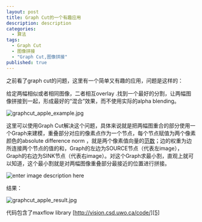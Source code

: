 ```yaml
---
layout: post
title: Graph Cut的一个有趣应用
description: description
categories: 
  - 算法
tags: 
  - Graph Cut
  - 图像拼接
  - "Graph Cut,图像拼接"
published: true
---
```



之前看了graph cut的问题，这里有一个简单又有趣的应用，问题是这样的：

给定两幅相似或者相同图像，二者相互overlay .找到一个最好的分割，让两幅图像拼接到一起，形成最好的“混合”效果，而不使用实际的alpha blending。

![graphcut_apple_example.jpg](/images/2014/graphcut_apple_example.jpg)

这里可以使用Graph Cut解决这个问题，具体来说就是把两幅图重合的部分使用一个Graph来建模，重叠部分对应的像素点作为一个节点，每个节点赋值为两个像素颜色的absolute difference norm ，就是两个像素值向量的[范数][2]；边的权重为边所连接两个节点的值的和，Graph的左边为SOURCE节点（代表左image），Graph的右边为SINK节点（代表右image）。对这个Graph求最小割，直观上就可以知道，这个最小割就是对两幅图像重叠部分最接近的位置进行拼接。

![enter image description here][3]


结果：

![graphcut_apple_result.jpg](/images/2014/graphcut_apple_result.jpg)

代码包含了maxflow library  [http://vision.csd.uwo.ca/code/][5] 


  
  [2]: http://zh.wikipedia.org/wiki/%E8%8C%83%E6%95%B0
  [3]: https://docs.google.com/drawings/d/1YwKtONVx6SIO4l9wBRAayzvc9No9g7-8D6pYUD6bx9w/pub?w=695&h=401
  
  [5]: http://vision.csd.uwo.ca/code/